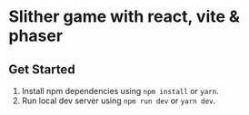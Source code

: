 # Slither game with react, vite & phaser

## Get Started

1. Install npm dependencies using `npm install` or `yarn`.
2. Run local dev server using `npm run dev` or `yarn dev`.

